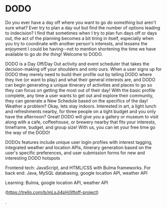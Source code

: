 # DODO

Do you ever have a day off where you want to go *do something* but aren't sure what? Ever try to plan a day out but find the number of options leading to indecision? I find that sometimes when I try to plan fun days off or days out, the act of the planning becomes a bit tiring in itself, especially when you try to coordinate with another person's interests, and lessens the enjoyment I could be having--not to mention shortening the time we have available to go *do the thing*! Welcome to DODO.

DODO is a Day Off/Day Out activity and event scheduler that takes the decision-making off your shoulders and onto ours. When a user signs up for DODO they merely need to build their profile out by telling DODO where they live (or want to play) and what their general interests are, and DODO can begin generating a unique itinerary of activities and places to go so they can focus on getting the most out of their day! With the basic profile complete, any time a user wants to get out and explore their community, they can generate a New Schedule based on the specifics of the day! Weather a problem? Okay, lets stay indoors. Interested in art, a light lunch and refreshments nearby, for three people on a tight budget and you only have the afternoon? Great! DODO will give you a gallery or museum to visit along with a cafe, coffeehouse, or brewery nearby that fits your interests, timeframe, budget, and group size! With us, you can let your free time go the way of the DODO!

DODOs features include unique user login profiles with interest tagging, integrated weather and location APIs, itinerary generation based on the user's specific preferences, and user submission forms for new and interesting DODO hotspots

Frontend tech: JavaScript, and HTML/CSS with Bulma frameworks. For back end: Java, MySQL databasing, google location API, weather API

Learning: Bulma, google location API, weather API

(https://trello.com/b/mLsJi4pH/liftoff-project)


.